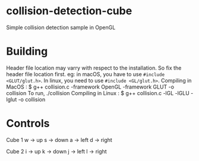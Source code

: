 # collision-detection-cube
Simple collision detection sample in OpenGL 

# Building
Header file location may varry with respect to the installation. So fix the header file location first.
eg: in macOS, you have to use `#include <GLUT/glut.h>`. In linux, you need to use `#include <GL/glut.h>`.
Compiling in MacOS :
    $ g++ collision.c -framework OpenGL -framework GLUT -o collision
To run, 
    ./collision
Compiling in Linux :
    $ g++ collision.c -lGL -lGLU -lglut -o collision

# Controls
Cube 1
w -> up
s -> down
a -> left
d -> right

Cube 2
i -> up
k -> down
j -> left
l -> right
